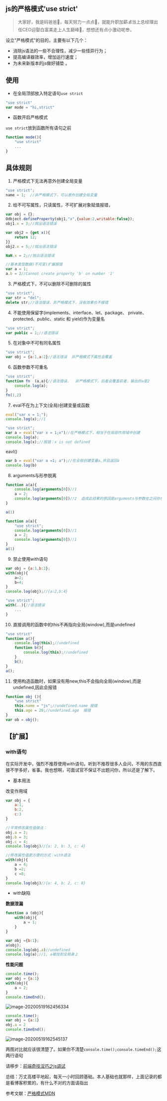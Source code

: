 ## js的严格模式'use strict'

> 大家好，我是码爸爸👦，每天努力一点点💪，就能升职加薪💰当上总经理出任CEO迎娶白富美走上人生巅峰🗻，想想还有点小激动呢😎。



设立"严格模式"的目的，主要有以下几个：

* 消除js语法的一些不合理性，减少一些怪异行为；
* 提高编译器效率，增加运行速度；
* 为未来新版本的js做好铺垫 。



## 使用

* 在全局顶部放入特定语句`use strict`

```js
"use strict"
var mode = "hi,strict"
```

* 函数开启严格模式

`use strict`放到函数所有语句之前

```js
function mode(){
    "use strict"
    ...
}
```



## 具体规则 

1. 严格模式下无法再意外创建全局变量

```js
"use strict";
name = 1;  //非严格模式下，可以意外创建全局变量
```

2. 给不可写属性，只读属性，不可扩展对象赋值报错，

```js
var obj = {};
Odbject.defineProperty(obj1,"x",{value:2,writable:false});
obj1.x = 3;//抛出语法错误

var obj2 = {get x(){
    return 12;
}}
obj2.x = 5;//抛出语法错误

NaN.x = 2;//抛出语法错误

//基本类型数据(不可变)扩展报错
var a = 1;
a.b = 2//Cannot create property 'b' on number '1'

```

3. 严格模式下，不可以删除不可删除的属性

```js
"use strict";
var str = "del";
delete str;//语法错误，非严格模式下，没有效果也不报错
```

4. 不能使用保留字(implements、interface、let、package、 private、protected、public、static 和 yield)作为变量名

```js
"use strict";
var public = 1;//语法错误
```

5. 在对象中不可有同名属性

```js
"use strict";
var obj = {a:1,a:2}//语法错误  非严格模式下属性会覆盖
```

6. 函数参数不可重名

```js
"use strict";
function fn  (a,a){//语法错误，  非严格模式下，后者会覆盖前者，输出的a是2
    console.log(a);
}
fn(1,2)
```

7. eval不在为上下文(全局)创建变量或函数 

```js
eval("var x = 1;");
console.log(x);//1
```

```js
"use strict";
var a = eval("var x = 1;x")//在严格模式下，相当于在局部作用域中创建
console.log(a);
console.log(x);//报错：x is not defined

```

eavl()

```js
var b = eval("var a =1; a");//在全局创建变量a,并且返回a
console.log(b)
```

8. arguments与形参脱离 

```js
function a(a){
    console.log(arguments[0])//1
    a = 2;
    console.log(arguments[0])//2  造成此结果的原因是arguments与参数在之间存在映射关系。
}

a(1)
```

```js
function a(a){
    "use strict";
    console.log(arguments[0])//1
    a = 2;
    console.log(arguments[0])//1
}
a(1)
```

9. 禁止使用with语句

```js
var obj = {a:1,b:2};
with(obj){
    a=2;
    b=4;
}
console.log(obj);//{a:2,b:4}
```

```js
"use strict";
with(..){//语法错误
    ...
}
```

10. 直接调用的函数中的this不再指向全局(window),而是undefined

```js
"use strict"
function a(){
    console.log(this);//undefined
    function b(){
        console.log(this);//undefined
    }
    b();
}
a();
```

11. 使用构造函数时，如果没有用new,this不会指向全局(window),而是undefined,因此会报错

```js
function obj (){
    "use strict"
    this.name = "js";//undefined.name 报错
    this.age = 20;//undefined.age  报错
}
var ob = obj();
```

## 【扩展】

### with语句

在实际开发中，强烈不推荐使用with语句。听到不推荐很多人会问，不用的东西直接不学多好，省事。我也想啊，可面试官不保证不出题问你，所以还是了解下。

* 基本用法

改变作用域

```js
var obj = {
    a:1,
    b:2,
    c:3
}

//平常修改属性值做法：
obj.a = 2;
obj.b = 3;
obj.c = 4;
console.log(obj)//{a: 2, b: 3, c: 4}

//修改属性值更方便的方式：with语法
with(obj){
    a = 4;
    b =2;
    c =8;
}
console.log(obj)//{a: 4, b: 2, c: 8}
```

* with缺陷

**数据泄漏**

```js
function a (obj){
    with(obj){
        a = 1;
    }
}

var obj ={b:1};
a(obj);
console.log(obj.a)//undefined
console.log(a);//1, a被挂到全局身上
```

**性能问题**

```js
console.time();
var obj = {a:1}
with(obj){
    a = 2;
}
console.timeEnd();
```

![image-20200519162456334](C:\Users\li2322873900\Desktop\markdown\image-20200519162456334.png)

```js
console.time();
var obj = {a:1}
obj.a = 2
console.timeEnd();
```



![image-20200519162545137](C:\Users\li2322873900\Desktop\markdown\image-20200519162545137.png)



两图对比就应该很清楚了。如果你不清楚`console.time();console.timeEnd();`这两行语句

请移步：<a href="https://blog.csdn.net/qq_45472813/article/details/106169939">前端奇技淫巧之js调试</a>



总结：万丈高楼平地起，每天一小时回顾基础。本人基础也就那样，上面记录的都是看博客积累的，有什么不对的方面请指出

参考文献：<a href ="https://developer.mozilla.org/zh-CN/docs/Web/JavaScript/Reference/Strict_mode">严格模式MDN</a>